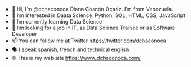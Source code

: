 - 👋 Hi, I’m @dchaconoca Diana Chacón Ocariz. I'm from Venezuela.
- 👀 I’m interested in Daata Science, Python, SQL, HTML, CSS, JavaScript
- 🌱 I’m currently learning Data Science
- 💞️ I’m looking for a job in IT, as Data Science Trainee or as Software Developer 
- 📫 You can follow me at Twitter https://twitter.com/dchaconoca
- 🗣 I speak spanish, french and technical english
- :globe_with_meridians: This is my web site https://www.dchaconoca.com/


